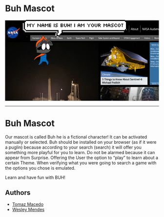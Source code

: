 # Buh Mascot

<p align="center">
   <a href="https://github.com/TomazAlexandre/MascotBuhNasa">
     <img src="buhhhh2hh.PNG" alt="Bino Chat API" title="Buh Mascot" width="600px">
   </a>
</p>

-----------------

#  Buh Mascot

Our mascot is called Buh he is a fictional character! It can be activated manually or selected.
Buh should be installed on your browser (as if it were a puglin) because according to your search (search) it will offer you something more playful for you to learn.
Do not be alarmed because it can appear from Surprise. Offering the User the option to “play” to learn about a certain Theme.
When verifying what you were going to search a game with the options you chose is emulated.

Learn and have fun with BUH!


## Authors
 
- [Tomaz Macedo](https://github.com/tomazalexandre)  
- [Wesley Mendes](https://github.com/WesGtoX)  
